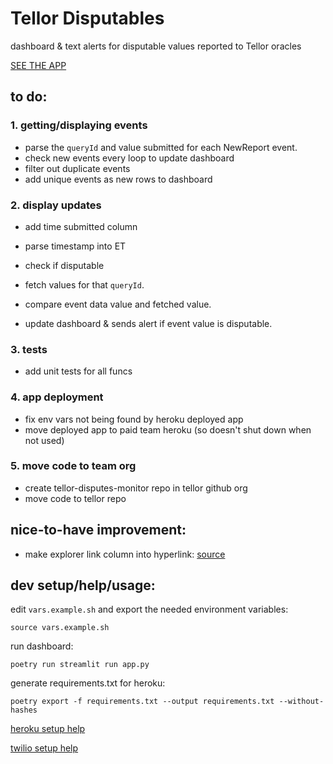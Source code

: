 # Tellor Disputables
dashboard & text alerts for disputable values reported to Tellor oracles

[SEE THE APP](https://tellor-disputables.herokuapp.com/)

## to do:
### 1. getting/displaying events
- parse the `queryId` and value submitted for each NewReport event.
- check new events every loop to update dashboard
- filter out duplicate events
- add unique events as new rows to dashboard

### 2. display updates
- add time submitted column
- parse timestamp into ET

- check if disputable
- fetch values for that `queryId`.
- compare event data value and fetched value.
- update dashboard & sends alert if event value is disputable.

### 3. tests
- add unit tests for all funcs

### 4. app deployment
- fix env vars not being found by heroku deployed app
- move deployed app to paid team heroku (so doesn't shut down when not used)

### 5. move code to team org
- create tellor-disputes-monitor repo in tellor github org
- move code to tellor repo

## nice-to-have improvement:
- make explorer link column into hyperlink: [source](https://discuss.streamlit.io/t/make-streamlit-table-results-hyperlinks-or-add-radio-buttons-to-table/7883)


## dev setup/help/usage:
edit `vars.example.sh` and export the needed environment variables:
```
source vars.example.sh
```
run dashboard:
```
poetry run streamlit run app.py
```
generate requirements.txt for heroku:
```
poetry export -f requirements.txt --output requirements.txt --without-hashes
```
[heroku setup help](https://towardsdatascience.com/quickly-build-and-deploy-an-application-with-streamlit-988ca08c7e83)

[twilio setup help](https://www.twilio.com/docs/sms/quickstart/python)

